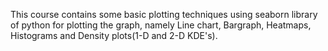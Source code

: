 This course contains some basic plotting techniques using seaborn library of python for plotting the graph, namely Line chart, Bargraph, Heatmaps, Histograms and Density plots(1-D and 2-D KDE's).
